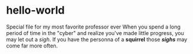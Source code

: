 # hello-world
 Special file for my most favorite professor ever
When you spend a long period of time in the "cyber" and realize you've made little progress, you may let out a _sigh_. If you have the personna of a **squirrel** those _**sighs**_ may come far more often. 
